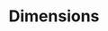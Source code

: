 ---
layout: default
bigquery: https://console.cloud.google.com/bigquery?p=covid-19-dimensions-ai&page=table&d=data&t=publications
contributors: Digital Science, https://www.digital-science.com/
cost: Free for personal, non-commercial use.
description: Dimensions contains more than 100 million publications, ranging from
  articles published in scholarly journals, books and book chapters, to preprints
  and conference proceedings. All publications are contextualized with linked data
  sets, funding, publications, patents, clinical trials, and policy documents. You
  can also view associated categories, funders, institutions, and researcher profiles.
documentation: https://docs.dimensions.ai/bigquery/index.html
last_edit: 04/07/2022, 02:48:56
location: https://www.dimensions.ai/products/free/
maintained_by: Digital Science, https://www.digital-science.com/
schema_fields:
- year
- labels
- legal_status
- current_assignee_countries
- editors
- date_normal
- category_uoa
- issue
- created_date
- clinical_trial_ids
- category_bra
- priority_date
- investigators
- category_icrp_ct
- id
- repository_url
- links
- external_ids
- application_number
- book_series_title
- journal_lists
- foa_number
- funder_org_countries
- cpc
- authors
- granted_date
- linkout
- journal
- citations_count
- category_icrp_cso
- end_date
- funding_details
- funding_cny
- active_years
- isbn
- cited_by_ids
- funding_eur
- abstract
- research_org_city_names
- conference
- funding_gbp
- jurisdiction
- subtitles
- publisher
- open_access_categories_v2
- language
- current_assignee_orgs
- original_assignee_countries
- concepts
- funding_amount
- relationships
- current_assignee
- expiration_date
- arxiv_id
- original_abstract
- funder_org
- family_count
- category_rcdc
- registry
- pmid
- citations
- funder_org_acronyms
- address
- research_org_countries
- description
- ipcr
- eisbn
- established
- date_print
- repository_name
- name
- original_assignee
- granted_year
- category_hrcs_hc
- parent_id
- supporting_grant_ids
- expiration_year
- brief_title
- reference_ids
- date_modified
- pmcid
- license
- start_year
- conditions
- resulting_publication_doi
- embargo_date
- family_members_ids
- category_hra
- pages
- legal_events
- start_date
- research_org_state_names
- researcher_ids
- open_access_categories
- associated_publication_doi
- grant_number
- category_hrcs_rac
- original_assignee_orgs
- doi
- filing_status
- publication_ids
- date_inserted
- acknowledgements
- publication_year
- associated_publication_id
- wikipedia_url
- filing_year
- research_org_country_names
- research_orgs
- aliases
- gender
- funding_cad
- funding_chf
- resulting_publication_ids
- assignee_countries
- metrics
- mesh_terms
- kind
- original_title
- associated_publication_pmid
- organisation_details
- category_for
- associated_publication_arxiv_id
- associated_grant_ids
- end_year
- funding_aud
- types
- type
- funding_usd
- funder_orgs
- funder_org_state_codes
- publication_date
- research_org_state_codes
- book_title
- funding_currency
- proceedings_title
- status
- date_imported_gbq
- volume
- source_id
- category_sdg
- patent_ids
- altmetrics
- interventions
- funding_jpy
- funding_nzd
- assignee_orgs
- date_online
- funder_org_cities
- email_address
- date
- phase
- funder_countries
- research_org_cities
- acronyms
- priority_year
- family_id
- categories
- filing_date
- acronym
- repository_id
- mesh_headings
- title
- citation_string
- inventor_names
shortname: dimensions
tags:
- scholarly literature
- patents
- funding
- clinical trials
- academic profiles
terms_of_use: 'Use of both the Dimensions COVID-19 dataset and full Dimensions dataset
  are subject to the Dimensions Terms of use: https://www.dimensions.ai/policies-terms-legal '
title: Dimensions
uuid: dcff88bd-fe6b-4fdb-8159-809bf9d7bc1c
---